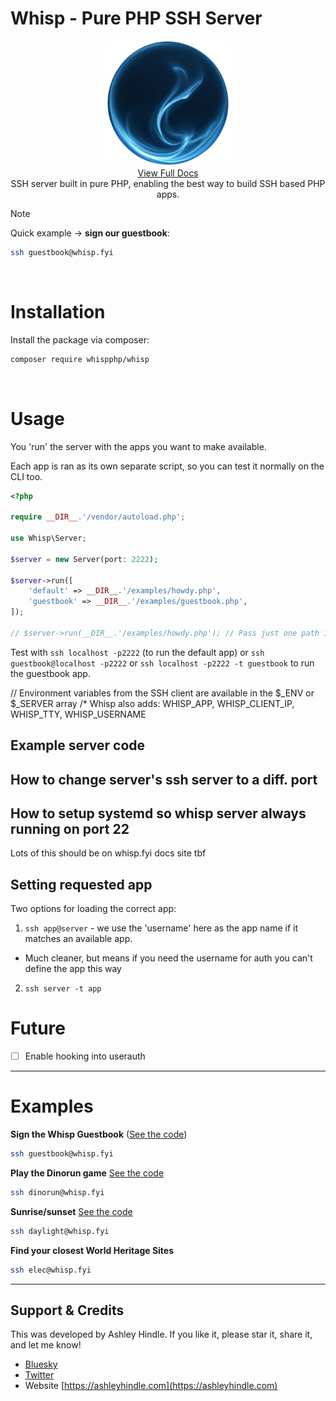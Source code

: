 # Whisp - Pure PHP SSH Server

<p align="center">
  <img width="200" height="200" src="logo.png"/>
  <br/>
  <a href="https://whispphp.com">View Full Docs</a>
  <br/>
  SSH server built in pure PHP, enabling the best way to build SSH based PHP apps.
</p>


> [!NOTE]
> Quick example -> **sign our guestbook**:
> ```bash
> ssh guestbook@whisp.fyi
> ```

<br/>

# Installation

Install the package via composer:

```bash
composer require whispphp/whisp
```

<br/>

# Usage

You 'run' the server with the apps you want to make available.

Each app is ran as its own separate script, so you can test it normally on the CLI too.
```php
<?php

require __DIR__.'/vendor/autoload.php';

use Whisp\Server;

$server = new Server(port: 2222);

$server->run([
    'default' => __DIR__.'/examples/howdy.php',
    'guestbook' => __DIR__.'/examples/guestbook.php',
]);

// $server->run(__DIR__.'/examples/howdy.php'); // Pass just one path if you'd like to only support 1 default script
```

Test with `ssh localhost -p2222` (to run the default app) or `ssh guestbook@localhost -p2222` or `ssh localhost -p2222 -t guestbook` to run the guestbook app.


// Environment variables from the SSH client are available in the $_ENV or $_SERVER array
/*
Whisp also adds: WHISP_APP, WHISP_CLIENT_IP, WHISP_TTY, WHISP_USERNAME

## Example server code

## How to change server's ssh server to a diff. port

## How to setup systemd so whisp server always running on port 22

Lots of this should be on whisp.fyi docs site tbf

## Setting requested app
Two options for loading the correct app:
1. `ssh app@server` - we use the 'username' here as the app name if it matches an available app.
  - Much cleaner, but means if you need the username for auth you can't define the app this way
2. `ssh server -t app`


# Future
- [ ] Enable hooking into userauth

---


# Examples
**Sign the Whisp Guestbook**
([See the code](https://github.com/WhispPHP/whisp/blob/main/examples/guestbook.php))
```bash
ssh guestbook@whisp.fyi
```

**Play the Dinorun game**
[See the code](https://github.com/WhispPHP/whisp/blob/main/examples/dinorun.php)
```bash
ssh dinorun@whisp.fyi
```

**Sunrise/sunset**
[See the code](https://github.com/WhispPHP/whisp/blob/main/examples/daylight.php)
```bash
ssh daylight@whisp.fyi
```

**Find your closest World Heritage Sites**
```bash
ssh elec@whisp.fyi
```

---

## Support & Credits

This was developed by Ashley Hindle. If you like it, please star it, share it, and let me know!

- [Bluesky](https://bsky.app/profile/ashleyhindle.com)
- [Twitter](https://twitter.com/ashleyhindle)
- Website [https://ashleyhindle.com](https://ashleyhindle.com)

